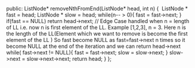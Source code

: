 public:
ListNode* removeNthFromEnd(ListNode* head, int n) {
​
ListNode * fast = head;
ListNode * slow = head;
while(n-- > 0){
fast = fast->next;
}
if(fast == NULL) return head->next; // Edge Case handled when n = length of LL i.e. now n is first element of the LL. Example [1,2,3], n = 3. Here n is the length of the LL(Element which we want to remove is become the first element of the LL ) So fast become NULL as fast=fast->next n times so it become NULL at the end of the iteration and we can return head->next
while( fast->next != NULL){
fast = fast->next;
slow = slow->next;
}
slow->next = slow->next->next;
return head;
}
};
```